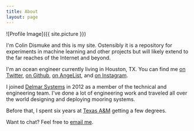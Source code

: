 ```yaml
---
title: About
layout: page
---
```

![Profile Image]({{ site.picture }})

I'm Colin Dismuke and this is my site. Ostensibly it is a repository for experiments in machine learning and other projects but will likely extend to the far reaches of the Internet and beyond.

I'm an ocean engineer currently living in Houston, TX. You can find me [on Twitter](http://twitter.com/cpdis), [on Github](http://github.com/cpdis), [on AngeList](https://angel.co/colin-dismuke), and [on Instagram](https://www.instagram.com/cpdis/). 

I joined [Delmar Systems](http://www.delmarsystems.com/site.php) in 2012 as a member of the technical and engineering team. I've done a lot of engineering work and traveled all over the world designing and deploying mooring systems.

Before that, I spent six years at [Texas A&M](https://engineering.tamu.edu/ocean/) getting a few degrees.

Want to chat? Feel free to [email me](mailto:colin.dismuke@gmail.com).


